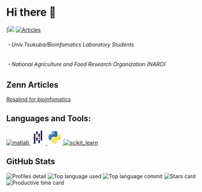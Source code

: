 # Hi there 👋
[![](https://badgen.net/badge/:subject/:status/:color?icon=github)
[![Articles](https://badgen.org/img/zenn/shosuke_13/articles?style=flat)](https://zenn.dev/shosuke_13)

###### ・Univ.Tsukuba/Bioinfomatics Laboratory Students
###### ・National Agriculture and Food Research Organization (NARO)

## Zenn Articles
[Rosalind for bioinfomatics](https://zenn.dev/shosuke_13/articles/7785c55268b7ed)

## Languages and Tools:
<p align="left"> <a href="https://www.mathworks.com/" target="_blank" rel="noreferrer"> <img src="https://upload.wikimedia.org/wikipedia/commons/2/21/Matlab_Logo.png" alt="matlab" width="40" height="40"/> </a> <a href="https://pandas.pydata.org/" target="_blank" rel="noreferrer"> <img src="https://raw.githubusercontent.com/devicons/devicon/2ae2a900d2f041da66e950e4d48052658d850630/icons/pandas/pandas-original.svg" alt="pandas" width="40" height="40"/> </a> <a href="https://www.python.org" target="_blank" rel="noreferrer"> <img src="https://raw.githubusercontent.com/devicons/devicon/master/icons/python/python-original.svg" alt="python" width="40" height="40"/> </a> <a href="https://scikit-learn.org/" target="_blank" rel="noreferrer"> <img src="https://upload.wikimedia.org/wikipedia/commons/0/05/Scikit_learn_logo_small.svg" alt="scikit_learn" width="40" height="40"/> </a> </p>  

## GitHub Stats
![Profiles detail](http://github-profile-summary-cards.vercel.app/api/cards/profile-details?username=shosuke-13&theme=zenburn)
![Top language used](http://github-profile-summary-cards.vercel.app/api/cards/repos-per-language?username=shosuke-13&theme=zenburn&exclude={exclude})
![Top language commit](http://github-profile-summary-cards.vercel.app/api/cards/most-commit-language?username=shosuke-13&theme=zenburn&exclude={exclude})
![Stars card](http://github-profile-summary-cards.vercel.app/api/cards/stats?username=shosuke-13&theme=zenburn)
![Productive time card](http://github-profile-summary-cards.vercel.app/api/cards/productive-time?username=shosuke-13&theme=zenburn&utcOffset={utcOffset})

<!--
**shosuke-13/shosuke-13** is a ✨ _special_ ✨ repository because its `README.md` (this file) appears on your GitHub profile.

Here are some ideas to get you started:

- 🔭 I’m currently working on ...
- 🌱 I’m currently learning ...
- 👯 I’m looking to collaborate on ...
- 🤔 I’m looking for help with ...
- 💬 Ask me about ...
- 📫 How to reach me: ...
- 😄 Pronouns: ...
- ⚡ Fun fact: ...
-->
